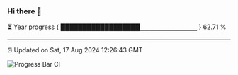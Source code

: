 ### Hi there 👋

⏳ Year progress { ██████████████████▁▁▁▁▁▁▁▁▁▁▁▁ } 62.71 %

---

⏰ Updated on Sat, 17 Aug 2024 12:26:43 GMT

![Progress Bar CI](https://github.com/liununu/liununu/workflows/Progress%20Bar%20CI/badge.svg)
